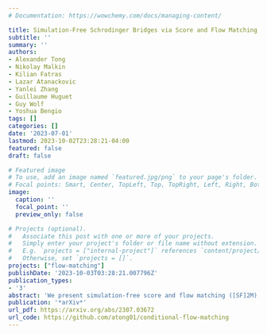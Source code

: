 ```yaml
---
# Documentation: https://wowchemy.com/docs/managing-content/

title: Simulation-Free Schrodinger Bridges via Score and Flow Matching
subtitle: ''
summary: ''
authors:
- Alexander Tong
- Nikolay Malkin
- Kilian Fatras
- Lazar Atanackovic
- Yanlei Zhang
- Guillaume Huguet
- Guy Wolf
- Yoshua Bengio
tags: []
categories: []
date: '2023-07-01'
lastmod: 2023-10-02T23:28:21-04:00
featured: false
draft: false

# Featured image
# To use, add an image named `featured.jpg/png` to your page's folder.
# Focal points: Smart, Center, TopLeft, Top, TopRight, Left, Right, BottomLeft, Bottom, BottomRight.
image:
  caption: ''
  focal_point: ''
  preview_only: false

# Projects (optional).
#   Associate this post with one or more of your projects.
#   Simply enter your project's folder or file name without extension.
#   E.g. `projects = ["internal-project"]` references `content/project/deep-learning/index.md`.
#   Otherwise, set `projects = []`.
projects: ["flow-matching"]
publishDate: '2023-10-03T03:28:21.007796Z'
publication_types:
- '3'
abstract: 'We present simulation-free score and flow matching ([SF]2M), a simulation-free objective for inferring stochastic dynamics given unpaired source and target samples drawn from arbitrary distributions. Our method generalizes both the score-matching loss used in the training of diffusion models and the recently proposed flow matching loss used in the training of continuous normalizing flows. [SF]2M interprets continuous-time stochastic generative modeling as a Schrödinger bridge (SB) problem. It relies on static entropy-regularized optimal transport, or a minibatch approximation, to efficiently learn the SB without simulating the learned stochastic process. We find that [SF]2M is more efficient and gives more accurate solutions to the SB problem than simulation-based methods from prior work. Finally, we apply [SF]2M to the problem of learning cell dynamics from snapshot data. Notably, [SF]2M is the first method to accurately model cell dynamics in high dimensions and can recover known gene regulatory networks from simulated data.'
publication: '*arXiv*'
url_pdf: https://arxiv.org/abs/2307.03672
url_code: https://github.com/atong01/conditional-flow-matching
---
```

